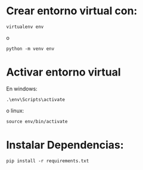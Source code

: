 # Crear entorno virtual con:
```
virtualenv env 
```
o

```
python -m venv env
```
# Activar entorno virtual
En windows:
```
.\env\Scripts\activate
```
o linux:
```
source env/bin/activate
```
# Instalar Dependencias:
```
pip install -r requirements.txt
```






